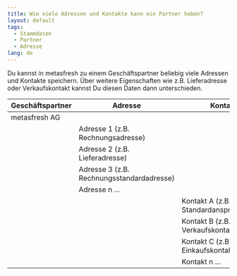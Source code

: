 ```yaml
---
title: Wie viele Adressen und Kontakte kann ein Partner haben?
layout: default
tags:
  - Stammdaten
  - Partner
  - Adresse
lang: de
---
```


Du kannst in metasfresh zu einem Geschäftspartner beliebig viele Adressen und Kontakte speichern.
Über weitere Eigenschaften wie z.B. Lieferadresse oder Verkaufskontakt kannst Du diesen Daten dann unterschieden.

|  Geschäftspartner       |Adresse                   | Kontakte|
| ------------------- | ------------------------ | ---
| metasfresh AG       |          | 
|   				  | Adresse 1 (z.B. Rechnungsadresse)                 | 
| 			        | Adresse 2 (z.B. Lieferadresse) | 
|					| Adresse 3 (z.B. Rechnungsstandardadresse)|
|					| Adresse n ... |
|					|			   | Kontakt A (z.B. Standardansprechpartner)
|					|				| Kontakt B (z.B. Verkaufskontakt)
|					|				| Kontakt C (z.B. Einkaufskontakt)
|					|				| Kontakt n ...
